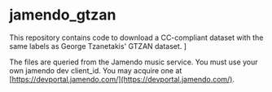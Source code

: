 # jamendo_gtzan
This repository contains code to download a CC-compliant dataset with the same labels as George Tzanetakis' GTZAN dataset. ]

The files are queried from the Jamendo music service. You must use your own jamendo dev client_id. 
You may acquire one at [https://devportal.jamendo.com/](https://devportal.jamendo.com/). 

